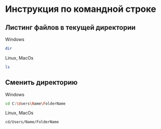 # Инструкция по командной строке 

## Листинг файлов в текущей директории 
Windows 
```sh
dir
```
Linux, MacOs
```sh
ls
```

## Сменить директорию 
Windows
```sh
cd C:\Users\Name\FolderName
```
Linux, MacOs
```sh
cd/Users/Name/FolderName
```


